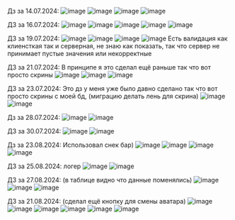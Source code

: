 Дз за 14.07.2024:
![image](https://github.com/user-attachments/assets/a1728487-9963-42c1-9072-31c03aa774a7)
![image](https://github.com/user-attachments/assets/95062868-36b1-46a8-8bd0-59b08482a6df)
![image](https://github.com/user-attachments/assets/0c967b2a-f555-41a4-8e9c-28538e8f3029)
![image](https://github.com/user-attachments/assets/00396685-3314-4904-9892-b46b5b57a8ff)

ДЗ за 16.07.2024:
![image](https://github.com/user-attachments/assets/f53b96f1-9abc-460f-bb31-d962f1edc969)
![image](https://github.com/user-attachments/assets/a238dc5b-0778-463c-8ee0-261669ecb8b4)
![image](https://github.com/user-attachments/assets/07bf5f11-288a-4f23-a28a-be27db44acc5)
![image](https://github.com/user-attachments/assets/17af7c79-48e9-4889-b608-bc9ba2508c6e)
![image](https://github.com/user-attachments/assets/ae8f7ffb-2031-4f58-bd4e-b577f903335a)

ДЗ за 19.07.2024:
![image](https://github.com/user-attachments/assets/48f20c63-4a72-4db3-ad29-a3098613e046)
![image](https://github.com/user-attachments/assets/1759d5da-3680-4a31-85cb-cb6b2642cdbf)
![image](https://github.com/user-attachments/assets/48cd4dfa-bd28-40c6-91db-921e999aaa70)
![image](https://github.com/user-attachments/assets/50d9eb87-f653-4006-8a23-9adbc00faab4)
Есть валидация как клиенсткая так и серверная, не знаю как показать, так что сервер не принимает пустые значения или некорректные

ДЗ за 21.07.2024:
В принципе я это сделал ещё раньше так что вот просто скрины
![image](https://github.com/user-attachments/assets/a450f1fb-03d9-452c-a502-12f86b22f2c8)
![image](https://github.com/user-attachments/assets/7089d0fd-478c-433d-b1fd-96e2878f3a99)
![image](https://github.com/user-attachments/assets/5b74cf70-18cd-4b4d-9164-a135ef8778c9)

ДЗ за 23.07.2024:
Это дз у меня уже было давно сделано так что вот просто скрины с моей бд, (миграцию делать лень для скрина)
![image](https://github.com/user-attachments/assets/9a895a20-bc71-4fa0-a0c9-cdf9b6e7cb39)
![image](https://github.com/user-attachments/assets/ad148029-94ee-4ccb-a6d5-c365cb9dc4d3)

Дз за 28.07.2024:
![image](https://github.com/user-attachments/assets/b0b9c5d2-997e-4d3b-979b-f38768297eaf)
![image](https://github.com/user-attachments/assets/bc59d448-65d5-4f69-8ea3-ea8f50541fdc)

ДЗ за 30.07.2024:
![image](https://github.com/user-attachments/assets/7b826102-7b95-4514-a244-7de03ca0c814)
![image](https://github.com/user-attachments/assets/08f74578-cd6a-46b3-80ed-e4a7b084deed)

Дз за 23.08.2024:
Использовал снек бар)
![image](https://github.com/user-attachments/assets/b2db5a19-d545-4c4b-8184-8aafa5660417)
![image](https://github.com/user-attachments/assets/6eff2bd0-89c2-4d82-957f-7ad1073902cc)
![image](https://github.com/user-attachments/assets/dc40f9d3-9a29-4fb7-a838-a0e665996b65)
![image](https://github.com/user-attachments/assets/e9a4d02d-bc3b-4d34-b19d-c419fe0ecd3a)

ДЗ за 25.08.2024:
логер
![image](https://github.com/user-attachments/assets/c92462e2-f3dd-4174-8e4b-5ca891dd8a59)
![image](https://github.com/user-attachments/assets/e32f2c55-6417-49b2-a1df-74343cdebaab)

ДЗ за 27.08.2024: (в таблице видно что данные поменялись)
![image](https://github.com/user-attachments/assets/6cccf1c7-acb9-4731-9fe8-b7772227caad)
![image](https://github.com/user-attachments/assets/7e081f5c-d9f8-45d8-bebe-09931c1b4d0a)
![image](https://github.com/user-attachments/assets/6880f0d5-d77d-4608-9578-5334bade46fe)

ДЗ за 21.08.2024: (сделал ещё кнопку для смены аватара)
![image](https://github.com/user-attachments/assets/b7e6d518-7483-4988-877b-715a0ae1d417)
![image](https://github.com/user-attachments/assets/02a3bfd7-0f93-4fbd-be05-35e72ed2e2d4)
![image](https://github.com/user-attachments/assets/237327ab-b6d2-46c4-826e-540cf6660853)
![image](https://github.com/user-attachments/assets/f11a7598-7255-402f-b50e-cb820a5f4519)
![image](https://github.com/user-attachments/assets/da0cf4d1-a57b-440c-be83-f0f14a4347b5)
![image](https://github.com/user-attachments/assets/b6164067-a8a7-4c51-8cf9-9912082cbd58)

